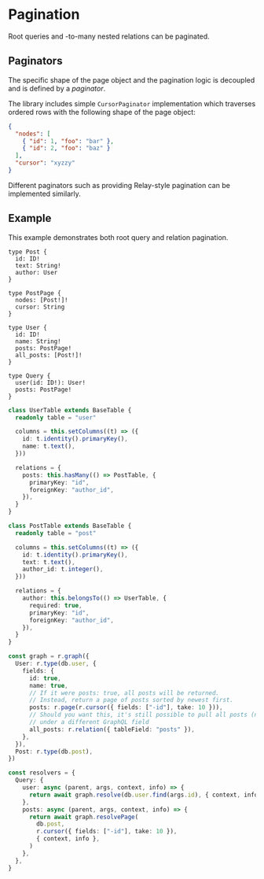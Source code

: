 # Pagination

Root queries and -to-many nested relations can be paginated.

## Paginators

The specific shape of the page object and the pagination logic is decoupled and is defined by a _paginator_.

The library includes simple `CursorPaginator` implementation which traverses ordered rows with the following shape of the page object:

```json
{
  "nodes": [
    { "id": 1, "foo": "bar" },
    { "id": 2, "foo": "baz" }
  ],
  "cursor": "xyzzy"
}
```

Different paginators such as providing Relay-style pagination can be implemented similarly.

## Example

This example demonstrates both root query and relation pagination.

```gql
type Post {
  id: ID!
  text: String!
  author: User
}

type PostPage {
  nodes: [Post!]!
  cursor: String
}

type User {
  id: ID!
  name: String!
  posts: PostPage!
  all_posts: [Post!]!
}

type Query {
  user(id: ID!): User!
  posts: PostPage!
}
```

```ts
class UserTable extends BaseTable {
  readonly table = "user"

  columns = this.setColumns((t) => ({
    id: t.identity().primaryKey(),
    name: t.text(),
  }))

  relations = {
    posts: this.hasMany(() => PostTable, {
      primaryKey: "id",
      foreignKey: "author_id",
    }),
  }
}

class PostTable extends BaseTable {
  readonly table = "post"

  columns = this.setColumns((t) => ({
    id: t.identity().primaryKey(),
    text: t.text(),
    author_id: t.integer(),
  }))

  relations = {
    author: this.belongsTo(() => UserTable, {
      required: true,
      primaryKey: "id",
      foreignKey: "author_id",
    }),
  }
}

const graph = r.graph({
  User: r.type(db.user, {
    fields: {
      id: true,
      name: true,
      // If it were posts: true, all posts will be returned.
      // Instead, return a page of posts sorted by newest first.
      posts: r.page(r.cursor({ fields: ["-id"], take: 10 })),
      // Should you want this, it's still possible to pull all posts (non-paginated)
      // under a different GraphQL field
      all_posts: r.relation({ tableField: "posts" }),
    },
  }),
  Post: r.type(db.post),
})

const resolvers = {
  Query: {
    user: async (parent, args, context, info) => {
      return await graph.resolve(db.user.find(args.id), { context, info })
    },
    posts: async (parent, args, context, info) => {
      return await graph.resolvePage(
        db.post,
        r.cursor({ fields: ["-id"], take: 10 }),
        { context, info },
      )
    },
  },
}
```
